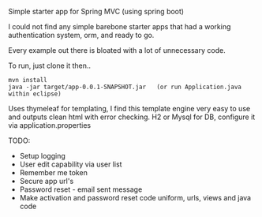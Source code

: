 Simple starter app for Spring MVC (using spring boot)

I could not find any simple barebone starter apps that had a working authentication system, orm, and ready to go. 

Every example out there is bloated with a lot of unnecessary code.

To run, just clone it then..

    mvn install
    java -jar target/app-0.0.1-SNAPSHOT.jar   (or run Application.java within eclipse)



Uses thymeleaf for templating, I find this template engine very easy to use and outputs clean html with error checking.
H2 or Mysql for DB, configure it via application.properties


TODO:

* Setup logging
* User edit capability via user list
* Remember me token
* Secure app url's
* Password reset - email sent message
* Make activation and password reset code uniform, urls, views and java code
